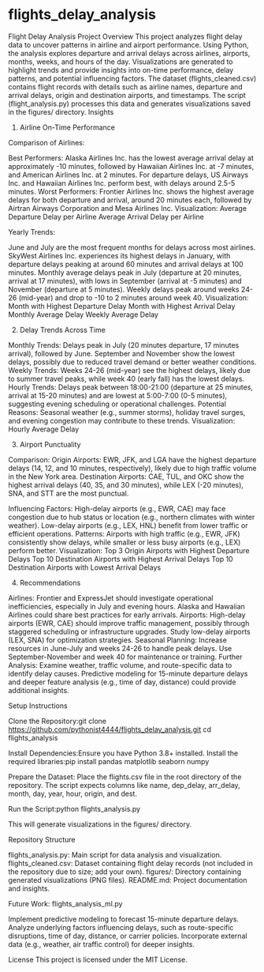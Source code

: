 # flights_delay_analysis
Flight Delay Analysis
Project Overview
This project analyzes flight delay data to uncover patterns in airline and airport performance. Using Python, the analysis explores departure and arrival delays across airlines, airports, months, weeks, and hours of the day. Visualizations are generated to highlight trends and provide insights into on-time performance, delay patterns, and potential influencing factors.
The dataset (flights_cleaned.csv) contains flight records with details such as airline names, departure and arrival delays, origin and destination airports, and timestamps. The script (flight_analysis.py) processes this data and generates visualizations saved in the figures/ directory.
Insights
1. Airline On-Time Performance

Comparison of Airlines:

Best Performers: Alaska Airlines Inc. has the lowest average arrival delay at approximately -10 minutes, followed by Hawaiian Airlines Inc. at -7 minutes, and American Airlines Inc. at 2 minutes. For departure delays, US Airways Inc. and Hawaiian Airlines Inc. perform best, with delays around 2.5-5 minutes.
Worst Performers: Frontier Airlines Inc. shows the highest average delays for both departure and arrival, around 20 minutes each, followed by Airtran Airways Corporation and Mesa Airlines Inc.
Visualization:
Average Departure Delay per Airline
Average Arrival Delay per Airline




Yearly Trends:

June and July are the most frequent months for delays across most airlines. SkyWest Airlines Inc. experiences its highest delays in January, with departure delays peaking at around 60 minutes and arrival delays at 100 minutes.
Monthly average delays peak in July (departure at 20 minutes, arrival at 17 minutes), with lows in September (arrival at -5 minutes) and November (departure at 5 minutes).
Weekly delays peak around weeks 24-26 (mid-year) and drop to -10 to 2 minutes around week 40.
Visualization:
Month with Highest Departure Delay
Month with Highest Arrival Delay
Monthly Average Delay
Weekly Average Delay





2. Delay Trends Across Time

Monthly Trends: Delays peak in July (20 minutes departure, 17 minutes arrival), followed by June. September and November show the lowest delays, possibly due to reduced travel demand or better weather conditions.
Weekly Trends: Weeks 24-26 (mid-year) see the highest delays, likely due to summer travel peaks, while week 40 (early fall) has the lowest delays.
Hourly Trends: Delays peak between 18:00-21:00 (departure at 25 minutes, arrival at 15-20 minutes) and are lowest at 5:00-7:00 (0-5 minutes), suggesting evening scheduling or operational challenges.
Potential Reasons: Seasonal weather (e.g., summer storms), holiday travel surges, and evening congestion may contribute to these trends.
Visualization:
Hourly Average Delay



3. Airport Punctuality

Comparison:
Origin Airports: EWR, JFK, and LGA have the highest departure delays (14, 12, and 10 minutes, respectively), likely due to high traffic volume in the New York area.
Destination Airports: CAE, TUL, and OKC show the highest arrival delays (40, 35, and 30 minutes), while LEX (-20 minutes), SNA, and STT are the most punctual.


Influencing Factors: High-delay airports (e.g., EWR, CAE) may face congestion due to hub status or location (e.g., northern climates with winter weather). Low-delay airports (e.g., LEX, HNL) benefit from lower traffic or efficient operations.
Patterns: Airports with high traffic (e.g., EWR, JFK) consistently show delays, while smaller or less busy airports (e.g., LEX) perform better.
Visualization:
Top 3 Origin Airports with Highest Departure Delays
Top 10 Destination Airports with Highest Arrival Delays
Top 10 Destination Airports with Lowest Arrival Delays



4. Recommendations

Airlines: Frontier and ExpressJet should investigate operational inefficiencies, especially in July and evening hours. Alaska and Hawaiian Airlines could share best practices for early arrivals.
Airports: High-delay airports (EWR, CAE) should improve traffic management, possibly through staggered scheduling or infrastructure upgrades. Study low-delay airports (LEX, SNA) for optimization strategies.
Seasonal Planning: Increase resources in June-July and weeks 24-26 to handle peak delays. Use September-November and week 40 for maintenance or training.
Further Analysis: Examine weather, traffic volume, and route-specific data to identify delay causes. Predictive modeling for 15-minute departure delays and deeper feature analysis (e.g., time of day, distance) could provide additional insights.

Setup Instructions

Clone the Repository:git clone https://github.com/pythonist4444/flights_delay_analysis.git
cd flights_analysis


Install Dependencies:Ensure you have Python 3.8+ installed. Install the required libraries:pip install pandas matplotlib seaborn numpy


Prepare the Dataset:
Place the flights.csv file in the root directory of the repository.
The script expects columns like name, dep_delay, arr_delay, month, day, year, hour, origin, and dest.


Run the Script:python flights_analysis.py

This will generate visualizations in the figures/ directory.

Repository Structure

flights_analysis.py: Main script for data analysis and visualization.
flights_cleaned.csv: Dataset containing flight delay records (not included in the repository due to size; add your own).
figures/: Directory containing generated visualizations (PNG files).
README.md: Project documentation and insights.

Future Work: flights_analysis_ml.py

Implement predictive modeling to forecast 15-minute departure delays.
Analyze underlying factors influencing delays, such as route-specific disruptions, time of day, distance, or carrier policies.
Incorporate external data (e.g., weather, air traffic control) for deeper insights.

License
This project is licensed under the MIT License.
